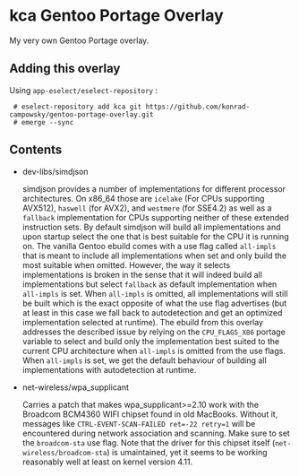 # kca Gentoo Portage Overlay

My very own Gentoo Portage overlay.

## Adding this overlay

Using `app-eselect/eselect-repository` : 

```
 # eselect-repository add kca git https://github.com/konrad-campowsky/gentoo-portage-overlay.git 
 # emerge --sync
 ```

## Contents

 - dev-libs/simdjson

   simdjson provides a number of implementations for different processor architectures. On x86_64 those are `icelake` (For CPUs supporting AVX512), `haswell` (for AVX2), and `westmere` (for SSE4.2) as well as a `fallback` implementation for CPUs supporting neither of these extended instruction sets.
   By default simdjson will build all implementations and upon startup select the one that is best suitable for the CPU it is running on. 
   The vanilla Gentoo ebuild comes with a use flag called `all-impls` that is meant to include all implementations when set and only build the most suitable when omitted. However, the way it selects implementations is broken in the sense that it will indeed build all implementations but select `fallback` as default implementation when `all-impls` is set. When `all-impls` is omitted, all implementations will still be built which is the exact opposite of what the use flag advertises (but at least in this case we fall back to autodetection and get an optimized implementation selected at runtime).
   The ebuild from this overlay  addresses the described issue by relying on the `CPU_FLAGS_X86` portage variable to select and build only the implementation best suited to the current CPU architecture when `all-impls` is omitted from the use flags. When `all-impls` is set, we get the default behaviour of building all implementations with autodetection at runtime.
 - net-wireless/wpa_supplicant

   Carries a patch that makes wpa_supplicant>=2.10 work with the Broadcom BCM4360 WIFI chipset found in old MacBooks. Without it, messages like `CTRL-EVENT-SCAN-FAILED ret=-22 retry=1` will be encountered during network association and scanning. Make sure to set the `broadcom-sta` use flag. 
   Note that the driver for this chipset itself (`net-wireless/broadcom-sta`) is umaintained, yet it seems to be working reasonably well at least on kernel version 4.11.

